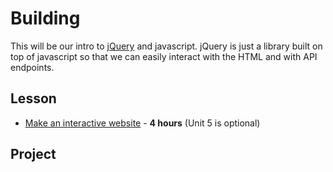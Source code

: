 # Building
This will be our intro to [jQuery](https://jquery.com/) and javascript. jQuery is just a library built on top of javascript so that we can easily interact with the HTML and with API endpoints.

## Lesson
- [Make an interactive website](https://www.codecademy.com/en/skills/make-an-interactive-website) - **4 hours** (Unit 5 is optional)

## Project
